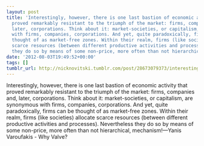```yaml
---
layout: post
title: 'Interestingly, however, there is one last bastion of economic activity that
  proved remarkably resistant to the triumph of the market: firms, companies and,
  later, corporations. Think about it: market-societies, or capitalism, are synonymous
  with firms, companies, corporations. And yet, quite paradoxically, firms can be
  thought of as market-free zones. Within their realm, firms (like societies) allocate
  scarce resources (between different productive activities and processes). Nevertheless
  they do so by means of some non-price, more often than not hierarchical, mechanism!'
date: '2012-08-03T19:49:52+00:00'
tags: []
tumblr_url: http://nicknovitski.tumblr.com/post/28673079373/interestingly-however-there-is-one-last-bastion
---
```

Interestingly, however, there is one last bastion of economic activity that proved remarkably resistant to the triumph of the market: firms, companies and, later, corporations. Think about it: market-societies, or capitalism, are synonymous with firms, companies, corporations. And yet, quite paradoxically, firms can be thought of as market-free zones. Within their realm, firms (like societies) allocate scarce resources (between different productive activities and processes). Nevertheless they do so by means of some non-price, more often than not hierarchical, mechanism!—Yanis Varoufakis - Why Valve?
